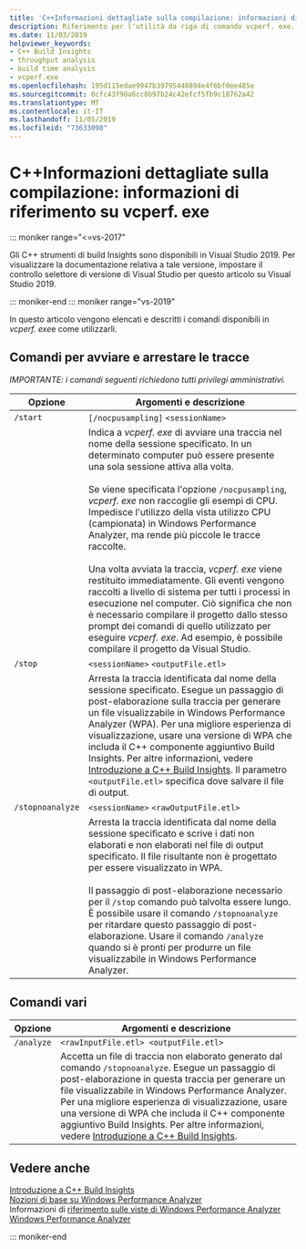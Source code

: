 ```yaml
---
title: 'C++Informazioni dettagliate sulla compilazione: informazioni di riferimento su vcperf. exe'
description: Riferimento per l'utilità da riga di comando vcperf. exe.
ms.date: 11/03/2019
helpviewer_keywords:
- C++ Build Insights
- throughput analysis
- build time analysis
- vcperf.exe
ms.openlocfilehash: 195d115edae9947b39795440894e4f6bf0ee485e
ms.sourcegitcommit: 0cfc43f90a6cc8b97b24c42efcf5fb9c18762a42
ms.translationtype: MT
ms.contentlocale: it-IT
ms.lasthandoff: 11/05/2019
ms.locfileid: "73633098"
---
```

# <a name="c-build-insights-vcperfexe-reference"></a>C++Informazioni dettagliate sulla compilazione: informazioni di riferimento su vcperf. exe

::: moniker range="<=vs-2017"

Gli C++ strumenti di build Insights sono disponibili in Visual Studio 2019. Per visualizzare la documentazione relativa a tale versione, impostare il controllo selettore di versione di Visual Studio per questo articolo su Visual Studio 2019.

::: moniker-end
::: moniker range="vs-2019"

In questo articolo vengono elencati e descritti i comandi disponibili in *vcperf. exe*e come utilizzarli.

## <a name="commands-to-start-and-stop-traces"></a>Comandi per avviare e arrestare le tracce

*IMPORTANTE: i comandi seguenti richiedono tutti privilegi amministrativi.*

| Opzione           | Argomenti e descrizione |
|------------------|---------------------------|
| `/start`         | `[/nocpusampling]` `<sessionName>` |
|                  | Indica a *vcperf. exe* di avviare una traccia nel nome della sessione specificato. In un determinato computer può essere presente una sola sessione attiva alla volta. <br/><br/> Se viene specificata l'opzione `/nocpusampling`, *vcperf. exe* non raccoglie gli esempi di CPU. Impedisce l'utilizzo della vista utilizzo CPU (campionata) in Windows Performance Analyzer, ma rende più piccole le tracce raccolte. <br/><br/> Una volta avviata la traccia, *vcperf. exe* viene restituito immediatamente. Gli eventi vengono raccolti a livello di sistema per tutti i processi in esecuzione nel computer. Ciò significa che non è necessario compilare il progetto dallo stesso prompt dei comandi di quello utilizzato per eseguire *vcperf. exe*. Ad esempio, è possibile compilare il progetto da Visual Studio. |
| `/stop`          | `<sessionName>` `<outputFile.etl>` |
|                  | Arresta la traccia identificata dal nome della sessione specificato. Esegue un passaggio di post-elaborazione sulla traccia per generare un file visualizzabile in Windows Performance Analyzer (WPA). Per una migliore esperienza di visualizzazione, usare una versione di WPA che includa il C++ componente aggiuntivo Build Insights. Per altre informazioni, vedere [Introduzione a C++ Build Insights](get-started-with-cpp-build-insights.md). Il parametro `<outputFile.etl>` specifica dove salvare il file di output. |
| `/stopnoanalyze` | `<sessionName>` `<rawOutputFile.etl>` |
|                  | Arresta la traccia identificata dal nome della sessione specificato e scrive i dati non elaborati e non elaborati nel file di output specificato. Il file risultante non è progettato per essere visualizzato in WPA. <br/><br/> Il passaggio di post-elaborazione necessario per il `/stop` comando può talvolta essere lungo. È possibile usare il comando `/stopnoanalyze` per ritardare questo passaggio di post-elaborazione. Usare il comando `/analyze` quando si è pronti per produrre un file visualizzabile in Windows Performance Analyzer. |

## <a name="miscellaneous-commands"></a>Comandi vari

| Opzione     | Argomenti e descrizione |
|------------|---------------------------|
| `/analyze` | `<rawInputFile.etl> <outputFile.etl>` |
|            | Accetta un file di traccia non elaborato generato dal comando `/stopnoanalyze`. Esegue un passaggio di post-elaborazione in questa traccia per generare un file visualizzabile in Windows Performance Analyzer. Per una migliore esperienza di visualizzazione, usare una versione di WPA che includa il C++ componente aggiuntivo Build Insights. Per altre informazioni, vedere [Introduzione a C++ Build Insights](get-started-with-cpp-build-insights.md). |

## <a name="see-also"></a>Vedere anche

[Introduzione a C++ Build Insights](get-started-with-cpp-build-insights.md)\
[Nozioni di base su Windows Performance Analyzer](wpa-basics.md)\
Informazioni di [riferimento sulle viste di Windows Performance Analyzer](wpa-views-reference.md)\
[Windows Performance Analyzer](/windows-hardware/test/wpt/windows-performance-analyzer)

::: moniker-end
